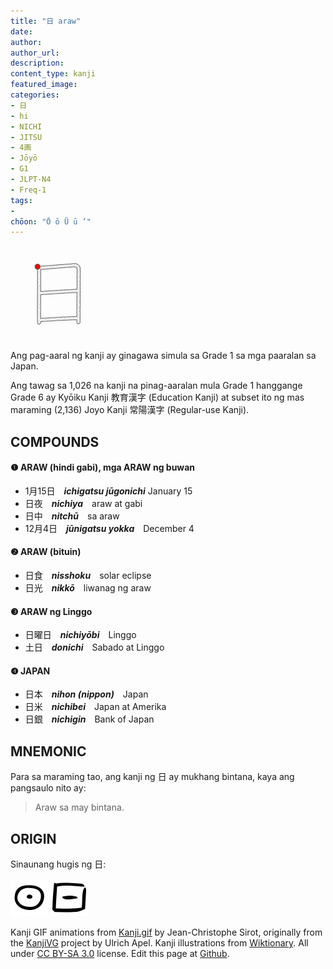 ```yaml
---
title: "日 araw"
date: 
author: 
author_url:
description: 
content_type: kanji
featured_image:
categories:
- 日
- hi
- NICHI
- JITSU
- 4画
- Jōyō
- G1
- JLPT-N4
- Freq-1
tags:
- 
chōon: "Ō ō Ū ū ’"
---
```

<img class="kanji-g1" alt="日" src="日.gif" width="150px" height="150px">

Ang pag-aaral ng kanji ay ginagawa simula sa Grade 1 sa mga paaralan sa Japan.

Ang tawag sa 1,026 na kanji na pinag-aaralan mula Grade 1 hanggange Grade 6 ay Kyōiku Kanji 教育漢字 (Education Kanji) at subset ito ng mas maraming (2,136) Joyo Kanji 常陽漢字 (Regular-use Kanji).

## COMPOUNDS

#### ❶ **ARAW** (hindi gabi), mga **ARAW** ng buwan
  - 1月15日　***ichigatsu jūgonichi*** January 15
  - 日夜　***nichiya***　araw at gabi
  - 日中　***nitchū***　sa araw
  - 12月4日　***jūnigatsu yokka***　December 4

#### ❷ **ARAW** (bituin)
  - 日食　***nisshoku***　solar eclipse
  - 日光　***nikkō***　liwanag ng araw

#### ❸ **ARAW** ng Linggo
  - 日曜日　***nichiyōbi***　Linggo
  - 土日　***donichi***　Sabado at Linggo

#### ❹ **JAPAN**
  - 日本　***nihon (nippon)***　Japan
  - 日米　***nichibei***　Japan at Amerika
  - 日銀　***nichigin***　Bank of Japan
  
## MNEMONIC

Para sa maraming tao, ang kanji ng 日 ay mukhang bintana, kaya ang pangsaulo nito ay:

>Araw sa may bintana.

## ORIGIN

Sinaunang hugis ng 日:

<img src="60px-日-bronze.svg.png">
<img src="60px-日-oracle.svg.png">


<span class="kanji-footer">Kanji GIF animations from [Kanji.gif](https://github.com/jcsirot/kanji.gif) by Jean-Christophe Sirot, originally from the [KanjiVG](https://kanjivg.tagaini.net/) project by Ulrich Apel. Kanji illustrations from [Wiktionary](https://en.wiktionary.org/wiki/%E6%97%A5). All under [CC BY-SA 3.0](https://creativecommons.org/licenses/by-sa/3.0/) license. Edit this page at [Github](https://github.com/tim0g/tim/blob/main/content/kanji/character/日/index.md).</span>